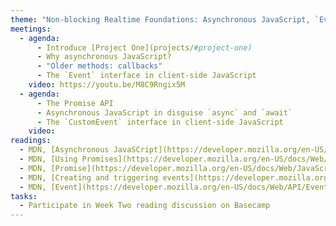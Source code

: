 ```yaml
---
theme: "Non-blocking Realtime Foundations: Asynchronous JavaScript, `Event`"
meetings:
  - agenda:
      - Introduce [Project One](projects/#project-one)
      - Why asynchronous JavaScript?
      - "Older methods: callbacks"
      - The `Event` interface in client-side JavaScript
    video: https://youtu.be/M8C9Rngix5M
  - agenda:
      - The Promise API
      - Asynchronous JavaScript in disguise `async` and `await`
      - The `CustomEvent` interface in client-side JavaScript
    video:
readings:
  - MDN, [Asynchronous JavaSCript](https://developer.mozilla.org/en-US/docs/Learn/JavaScript/Asynchronous)
  - MDN, [Using Promises](https://developer.mozilla.org/en-US/docs/Web/JavaScript/Guide/Using_promises)
  - MDN, [Promise](https://developer.mozilla.org/en-US/docs/Web/JavaScript/Reference/Global_Objects/Promise)
  - MDN, [Creating and triggering events](https://developer.mozilla.org/en-US/docs/Web/Guide/Events/Creating_and_triggering_events)
  - MDN, [Event](https://developer.mozilla.org/en-US/docs/Web/API/Event)
tasks:
  - Participate in Week Two reading discussion on Basecamp
---
```

